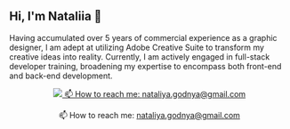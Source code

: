 ## Hi, I'm Nataliia 👋

Having accumulated over 5 years of commercial experience as a graphic designer, I am adept at utilizing Adobe Creative Suite to transform my creative ideas into reality. Currently, I am actively engaged in full-stack developer training, broadening my expertise to encompass both front-end and back-end development.

<p style="text-align: center;">
   <a href="https://www.linkedin.com/in/kwitny/">
       <img src="https://img.shields.io/badge/linkedin-%230077B5.svg?&style=for-the-badge&logo=linkedin&logoColor=white" />
         📫 How to reach me: <a href='mailto:nataliya.godnya@gmail.com'>nataliya.godnya@gmail.com</a>
</p>
<p align='center'>
   📫 How to reach me: <a href='mailto:nataliya.godnya@gmail.com'>nataliya.godnya@gmail.com</a>
</p>


<!--
**nataliiahodnia/nataliiahodnia** is a ✨ _special_ ✨ repository because its `README.md` (this file) appears on your GitHub profile.

Here are some ideas to get you started:

- 🔭 I’m currently working on ...
- 🌱 I’m currently learning ...
- 👯 I’m looking to collaborate on ...
- 🤔 I’m looking for help with ...
- 💬 Ask me about ...
- 📫 How to reach me: ...
- 😄 Pronouns: ...
- ⚡ Fun fact: ...
-->
